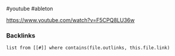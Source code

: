 #youtube #ableton

https://www.youtube.com/watch?v=F5CPQ8LU36w

### Backlinks
```dataview 
list from [[#]] where contains(file.outlinks, this.file.link)
```

